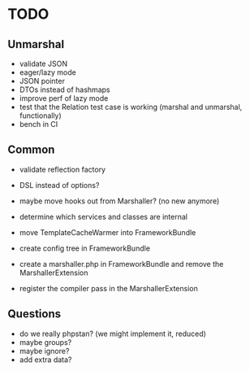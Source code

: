 # TODO

## Unmarshal
- validate JSON
- eager/lazy mode
- JSON pointer
- DTOs instead of hashmaps
- improve perf of lazy mode
- test that the Relation test case is working (marshal and unmarshal, functionally)
- bench in CI

## Common
- validate reflection factory
- DSL instead of options?
- maybe move hooks out from Marshaller? (no new anymore)

- determine which services and classes are internal

- move TemplateCacheWarmer into FrameworkBundle
- create config tree in FrameworkBundle
- create a marshaller.php in FrameworkBundle and remove the MarshallerExtension
- register the compiler pass in the MarshallerExtension

## Questions
- do we really phpstan? (we might implement it, reduced)
- maybe groups?
- maybe ignore?
- add extra data?
